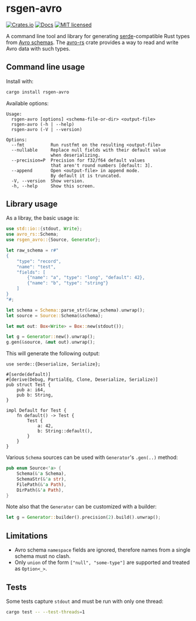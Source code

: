 # rsgen-avro

[![Crates.io](https://img.shields.io/crates/v/rsgen-avro.svg)](https://crates.io/crates/rsgen-avro)
[![Docs](https://docs.rs/rsgen-avro/badge.svg)](https://docs.rs/rsgen-avro)
[![MIT licensed](https://img.shields.io/badge/license-MIT-blue.svg)](https://github.com/lerouxrgd/rsgen-avro/blob/master/LICENSE)

A command line tool and library for generating [serde][]-compatible Rust types from [Avro schemas][schemas]. The [avro-rs][] crate provides a way to read and write Avro data with such types.

## Command line usage

Install with:

```sh
cargo install rsgen-avro
```

Available options:

```
Usage:
  rsgen-avro [options] <schema-file-or-dir> <output-file> 
  rsgen-avro (-h | --help)
  rsgen-avro (-V | --version)

Options:
  --fmt          Run rustfmt on the resulting <output-file>
  --nullable     Replace null fields with their default value
                 when deserializing.
  --precision=P  Precision for f32/f64 default values
                 that aren't round numbers [default: 3].
  --append       Open <output-file> in append mode.
                 By default it is truncated.
  -V, --version  Show version.
  -h, --help     Show this screen.
```

## Library usage

As a libray, the basic usage is:

```rust
use std::io::{stdout, Write};
use avro_rs::Schema;
use rsgen_avro::{Source, Generator};

let raw_schema = r#"
{
    "type": "record",
    "name": "test",
    "fields": [
        {"name": "a", "type": "long", "default": 42},
        {"name": "b", "type": "string"}
    ]
}
"#;

let schema = Schema::parse_str(&raw_schema).unwrap();
let source = Source::Schema(&schema);

let mut out: Box<Write> = Box::new(stdout());

let g = Generator::new().unwrap();
g.gen(&source, &mut out).unwrap();
```

This will generate the following output:

```text
use serde::{Deserialize, Serialize};

#[serde(default)]
#[derive(Debug, PartialEq, Clone, Deserialize, Serialize)]
pub struct Test {
    pub a: i64,
    pub b: String,
}

impl Default for Test {
    fn default() -> Test {
        Test {
            a: 42,
            b: String::default(),
        }
    }
}
```

Various `Schema` sources can be used with `Generator`'s `.gen(..)` method:

```rust
pub enum Source<'a> {
    Schema(&'a Schema),
    SchemaStr(&'a str),
    FilePath(&'a Path),
    DirPath(&'a Path),
}
```

Note also that the `Generator` can be customized with a builder:

```rust
let g = Generator::builder().precision(2).build().unwrap();
```

## Limitations

* Avro schema `namespace` fields are ignored, therefore names from a single schema must no clash.
* Only `union` of the form `["null", "some-type"]` are supported and treated as `Option<_>`.

## Tests

Some tests capture `stdout` and must be run with only one thread:

```sh
cargo test -- --test-threads=1
```

[schemas]: https://avro.apache.org/docs/current/spec.html
[avro-rs]: https://github.com/flavray/avro-rs
[serde]: https://serde.rs
